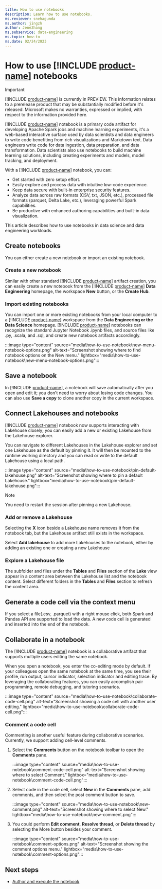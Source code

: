 ```yaml
---
title: How to use notebooks
description: Learn how to use notebooks.
ms.reviewer: snehagunda
ms.author: jingzh
author: JeneZhang
ms.subservice: data-engineering
ms.topic: how-to
ms.date: 02/24/2023
---
```


# How to use [!INCLUDE [product-name](../includes/product-name.md)] notebooks

> [!IMPORTANT]
> [!INCLUDE [product-name](../includes/product-name.md)] is currently in PREVIEW. This information relates to a prerelease product that may be substantially modified before it's released. Microsoft makes no warranties, expressed or implied, with respect to the information provided here.

[!INCLUDE [product-name](../includes/product-name.md)] notebook is a primary code artifact for developing Apache Spark jobs and machine learning experiments, it's a web-based interactive surface used by data scientists and data engineers to write code benefiting from rich visualizations and Markdown text. Data engineers write code for data ingestion, data preparation, and data transformation. Data scientists also use notebooks to build machine learning solutions, including creating experiments and models, model tracking, and deployment.

With a [!INCLUDE [product-name](../includes/product-name.md)] notebook, you can:

- Get started with zero setup effort.
- Easily explore and process data with intuitive low-code experience.
- Keep data secure with built-in enterprise security features.
- Analyze data across raw formats (CSV, txt, JSON, etc.), processed file formats (parquet, Delta Lake, etc.), leveraging powerful Spark capabilities.
- Be productive with enhanced authoring capabilities and built-in data visualization.

This article describes how to use notebooks in data science and data engineering workloads.

## Create notebooks

You can either create a new notebook or import an existing notebook.

### Create a new notebook

Similar with other standard [!INCLUDE [product-name](../includes/product-name.md)] artifact creation, you can easily create a new notebook from the [!INCLUDE [product-name](../includes/product-name.md)] **Data Engineering** homepage, the workspace **New** button, or the **Create Hub**.

### Import existing notebooks

You can import one or more existing notebooks from your local computer to a [!INCLUDE [product-name](../includes/product-name.md)] workspace from the **Data Engineering or the Data Science** homepage. [!INCLUDE [product-name](../includes/product-name.md)] notebooks can recognize the standard Jupyter Notebook .ipynb files, and source files like .py, .scala, and .sql, and create new notebook artifacts accordingly.

:::image type="content" source="media\how-to-use-notebook\new-menu-notebook-options.png" alt-text="Screenshot showing where to find notebook options on the New menu." lightbox="media\how-to-use-notebook\new-menu-notebook-options.png":::

## Save a notebook

In [!INCLUDE [product-name](../includes/product-name.md)], a notebook will save automatically after you open and edit it; you don't need to worry about losing code changes. You can also use **Save a copy** to clone another copy in the current workspace.

## Connect Lakehouses and notebooks

[!INCLUDE [product-name](../includes/product-name.md)] notebook now supports interacting with Lakehouse closely; you can easily add a new or existing Lakehouse from the Lakehouse explorer.

You can navigate to different Lakehouses in the Lakehouse explorer and set one Lakehouse as the default by pinning it. It will then be mounted to the runtime working directory and you can read or write to the default Lakehouse using a local path.

:::image type="content" source="media\how-to-use-notebook\pin-default-lakehouse.png" alt-text="Screenshot showing where to pin a default Lakehouse." lightbox="media\how-to-use-notebook\pin-default-lakehouse.png":::

> [!NOTE]
> You need to restart the session after pinning a new Lakehouse.

### Add or remove a Lakehouse

Selecting the **X** icon beside a Lakehouse name removes it from the notebook tab, but the Lakehouse artifact still exists in the workspace.

Select **Add lakehouse** to add more Lakehouses to the notebook, either by adding an existing one or creating a new Lakehouse

### Explore a Lakehouse file

The subfolder and files under the **Tables** and **Files** section of the **Lake** view appear in a content area between the Lakehouse list and the notebook content. Select different folders in the **Tables** and **Files** section to refresh the content area.

## Generate a code cell via the context menu

If you select a file(.csv, .parquet) with a right mouse click, both Spark and Pandas API are supported to load the data. A new code cell is generated and inserted into the end of the notebook.

## Collaborate in a notebook

The [!INCLUDE [product-name](../includes/product-name.md)] notebook is a collaborative artifact that supports multiple users editing the same notebook.  

When you open a notebook, you enter the co-editing mode by default. If your colleagues open the same notebook at the same time, you see their profile, run output, cursor indicator, selection indicator and editing trace. By leveraging the collaborating features, you can easily accomplish pair programming, remote debugging, and tutoring scenarios.

:::image type="content" source="media\how-to-use-notebook\collaborate-code-cell.png" alt-text="Screenshot showing a code cell with another user editing." lightbox="media\how-to-use-notebook\collaborate-code-cell.png":::

### Comment a code cell

Commenting is another useful feature during collaborative scenarios. Currently, we support adding cell-level comments.

1. Select the **Comments** button on the notebook toolbar to open the **Comments** pane.

   :::image type="content" source="media\how-to-use-notebook\comment-code-cell.png" alt-text="Screenshot showing where to select Comment." lightbox="media\how-to-use-notebook\comment-code-cell.png":::

1. Select code in the code cell, select **New** in the **Comments** pane, add comments, and then select the post comment button to save.

   :::image type="content" source="media\how-to-use-notebook\new-comment.png" alt-text="Screenshot showing where to select New." lightbox="media\how-to-use-notebook\new-comment.png":::

1. You could perform **Edit comment**, **Resolve thread**, or **Delete thread** by selecting the More button besides your comment.

   :::image type="content" source="media\how-to-use-notebook\comment-options.png" alt-text="Screenshot showing the comment options menu." lightbox="media\how-to-use-notebook\comment-options.png":::

## Next steps

- [Author and execute the notebook](author-execute-notebook.md)
